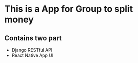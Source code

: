 # This is a App for Group to split money
## Contains two part
- Django RESTful API
- React Native App UI
